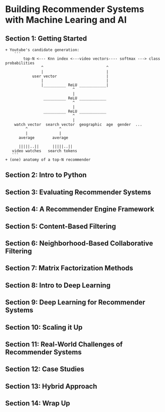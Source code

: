# Building Recommender Systems with Machine Learing and AI

## Section 1: Getting Started

	+ Youtube's candidate generation:
		```
			top-N <--- Knn index <---video vectors---- softmax ---> class probabilities
					^							 ^	
					|							 |
				user vector 					 |
					|							 |
					|__________ ReLU ____________|
								  ^
								  |
					 __________ ReLU ____________
					 			  ^
					 			  |
					 __________ ReLU ____________	
					 	 		  ^
					 	 		  |
		watch vector  search vector	 geographic  age  gender  ...
		     ^				^
		     |				|
		  average		 average

		  |||||..||		 |||||..||
	   video watches   search tokens		 
	   ```
	+ (one) anatomy of a top-N recommender

		


## Section 2: Intro to Python

## Section 3: Evaluating Recommender Systems

## Section 4: A Recommender Engine Framework 

## Section 5: Content-Based Filtering 

## Section 6: Neighborhood-Based Collaborative Filtering 

## Section 7: Matrix Factorization Methods 

## Section 8: Intro to Deep Learning 

## Section 9: Deep Learning for Recommender Systems

## Section 10: Scaling it Up 

## Section 11: Real-World Challenges of Recommender Systems 

## Section 12: Case Studies

## Section 13: Hybrid Approach 

## Section 14: Wrap Up
